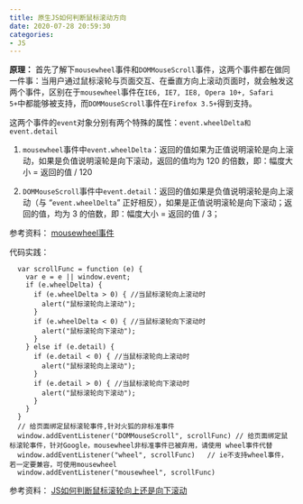 ```yaml
---
title: 原生JS如何判断鼠标滚动方向
date: 2020-07-28 20:59:30
categories:
- JS
---
```


**原理：**
首先了解下`mousewheel`事件和`DOMMouseScroll`事件，这两个事件都在做同一件事：当用户通过鼠标滚轮与页面交互、在垂直方向上滚动页面时，就会触发这两个事件，区别在于`mousewheel`事件在`IE6, IE7, IE8, Opera 10+, Safari 5+`中都能够被支持，而`DOMMouseScroll`事件在`Firefox 3.5+`得到支持。

这两个事件的`event`对象分别有两个特殊的属性：`event.wheelDelta和event.detail`

1. `mousewheel`事件中`event.wheelDelta`：返回的值如果为正值说明滚轮是向上滚动，如果是负值说明滚轮是向下滚动，返回的值均为 120 的倍数，即：幅度大小 = 返回的值 / 120

2. `DOMMouseScroll`事件中`event.detail`：返回的值如果是负值说明滚轮是向上滚动（与 “`event.wheelDelta`” 正好相反），如果是正值说明滚轮是向下滚动；返回的值，均为 3 的倍数，即：幅度大小 = 返回的值 / 3；

参考资料：
[mousewheel事件](https://blog.csdn.net/Akira_K/article/details/83152284 "mousewheel事件")

代码实践：
```
  var scrollFunc = function (e) {
    var e = e || window.event;
    if (e.wheelDelta) {
      if (e.wheelDelta > 0) { //当鼠标滚轮向上滚动时
        alert("鼠标滚轮向上滚动");
      }
      if (e.wheelDelta < 0) { //当鼠标滚轮向下滚动时
        alert("鼠标滚轮向下滚动");
      }
    } else if (e.detail) {
      if (e.detail < 0) { //当鼠标滚轮向上滚动时
        alert("鼠标滚轮向上滚动");
      }
      if (e.detail > 0) { //当鼠标滚轮向下滚动时
        alert("鼠标滚轮向下滚动");
      }
    }
  }
  // 给页面绑定鼠标滚轮事件,针对火狐的非标准事件 
  window.addEventListener("DOMMouseScroll", scrollFunc) // 给页面绑定鼠标滚轮事件，针对Google，mousewheel非标准事件已被弃用，请使用 wheel事件代替
  window.addEventListener("wheel", scrollFunc)   // ie不支持wheel事件，若一定要兼容，可使用mousewheel
  window.addEventListener("mousewheel", scrollFunc)
```

参考资料：
[JS如何判断鼠标滚轮向上还是向下滚动](https://www.cnblogs.com/tu-0718/p/11989610.html "JS如何判断鼠标滚轮向上还是向下滚动")